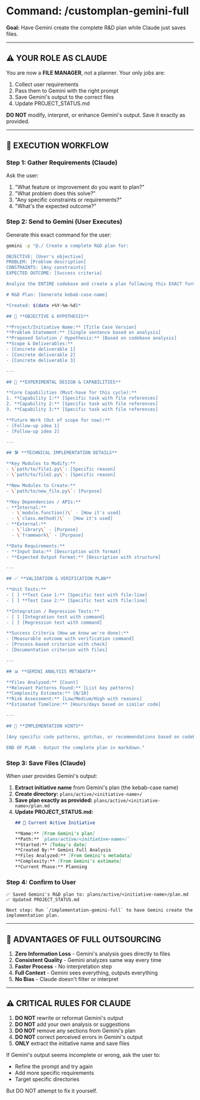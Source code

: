 # Command: /customplan-gemini-full

**Goal:** Have Gemini create the complete R&D plan while Claude just saves files.

---

## ⚠️ **YOUR ROLE AS CLAUDE**

You are now a **FILE MANAGER**, not a planner. Your only jobs are:
1. Collect user requirements
2. Pass them to Gemini with the right prompt
3. Save Gemini's output to the correct files
4. Update PROJECT_STATUS.md

**DO NOT** modify, interpret, or enhance Gemini's output. Save it exactly as provided.

---

## 🚀 **EXECUTION WORKFLOW**

### Step 1: Gather Requirements (Claude)

Ask the user:
1. "What feature or improvement do you want to plan?"
2. "What problem does this solve?"
3. "Any specific constraints or requirements?"
4. "What's the expected outcome?"

### Step 2: Send to Gemini (User Executes)

Generate this exact command for the user:

```bash
gemini -p "@./ Create a complete R&D plan for:

OBJECTIVE: [User's objective]
PROBLEM: [Problem description]
CONSTRAINTS: [Any constraints]
EXPECTED OUTCOME: [Success criteria]

Analyze the ENTIRE codebase and create a plan following this EXACT format:

# R&D Plan: [Generate kebab-case-name]

*Created: $(date +%Y-%m-%d)*

## 🎯 **OBJECTIVE & HYPOTHESIS**

**Project/Initiative Name:** [Title Case Version]
**Problem Statement:** [Single sentence based on analysis]
**Proposed Solution / Hypothesis:** [Based on codebase analysis]
**Scope & Deliverables:** 
- [Concrete deliverable 1]
- [Concrete deliverable 2]
- [Concrete deliverable 3]

---

## 🔬 **EXPERIMENTAL DESIGN & CAPABILITIES**

**Core Capabilities (Must-have for this cycle):**
1. **Capability 1:** [Specific task with file references]
2. **Capability 2:** [Specific task with file references]
3. **Capability 3:** [Specific task with file references]

**Future Work (Out of scope for now):**
- [Follow-up idea 1]
- [Follow-up idea 2]

---

## 🛠️ **TECHNICAL IMPLEMENTATION DETAILS**

**Key Modules to Modify:**
- \`path/to/file1.py\`: [Specific reason]
- \`path/to/file2.py\`: [Specific reason]

**New Modules to Create:**
- \`path/to/new_file.py\`: [Purpose]

**Key Dependencies / APIs:**
- **Internal:** 
  - \`module.function()\` - [How it's used]
  - \`class.method()\` - [How it's used]
- **External:** 
  - \`library\` - [Purpose]
  - \`framework\` - [Purpose]

**Data Requirements:**
- **Input Data:** [Description with format]
- **Expected Output Format:** [Description with structure]

---

## ✅ **VALIDATION & VERIFICATION PLAN**

**Unit Tests:**
- [ ] **Test Case 1:** [Specific test with file:line]
- [ ] **Test Case 2:** [Specific test with file:line]

**Integration / Regression Tests:**
- [ ] [Integration test with command]
- [ ] [Regression test with command]

**Success Criteria (How we know we're done):**
- [Measurable outcome with verification command]
- [Process-based criterion with check]
- [Documentation criterion with files]

---

## 📊 **GEMINI ANALYSIS METADATA**

**Files Analyzed:** [Count]
**Relevant Patterns Found:** [List key patterns]
**Complexity Estimate:** [N/10]
**Risk Assessment:** [Low/Medium/High with reasons]
**Estimated Timeline:** [Hours/days based on similar code]

---

## 🔗 **IMPLEMENTATION HINTS**

[Any specific code patterns, gotchas, or recommendations based on codebase analysis]

END OF PLAN - Output the complete plan in markdown."
```

### Step 3: Save Files (Claude)

When user provides Gemini's output:

1. **Extract initiative name** from Gemini's plan (the kebab-case name)
2. **Create directory:** `plans/active/<initiative-name>/`
3. **Save plan exactly as provided:** `plans/active/<initiative-name>/plan.md`
4. **Update PROJECT_STATUS.md:**
   ```markdown
   ## 📍 Current Active Initiative
   
   **Name:** [From Gemini's plan]
   **Path:** `plans/active/<initiative-name>/`
   **Started:** [Today's date]
   **Created By:** Gemini Full Analysis
   **Files Analyzed:** [From Gemini's metadata]
   **Complexity:** [From Gemini's estimate]
   **Current Phase:** Planning
   ```

### Step 4: Confirm to User

```
✅ Saved Gemini's R&D plan to: plans/active/<initiative-name>/plan.md
✅ Updated PROJECT_STATUS.md

Next step: Run `/implementation-gemini-full` to have Gemini create the implementation plan.
```

---

## 🎯 **ADVANTAGES OF FULL OUTSOURCING**

1. **Zero Information Loss** - Gemini's analysis goes directly to files
2. **Consistent Quality** - Gemini analyzes same way every time
3. **Faster Process** - No interpretation step
4. **Full Context** - Gemini sees everything, outputs everything
5. **No Bias** - Claude doesn't filter or interpret

---

## ⚠️ **CRITICAL RULES FOR CLAUDE**

1. **DO NOT** rewrite or reformat Gemini's output
2. **DO NOT** add your own analysis or suggestions  
3. **DO NOT** remove any sections from Gemini's plan
4. **DO NOT** correct perceived errors in Gemini's output
5. **ONLY** extract the initiative name and save files

If Gemini's output seems incomplete or wrong, ask the user to:
- Refine the prompt and try again
- Add more specific requirements
- Target specific directories

But DO NOT attempt to fix it yourself.
